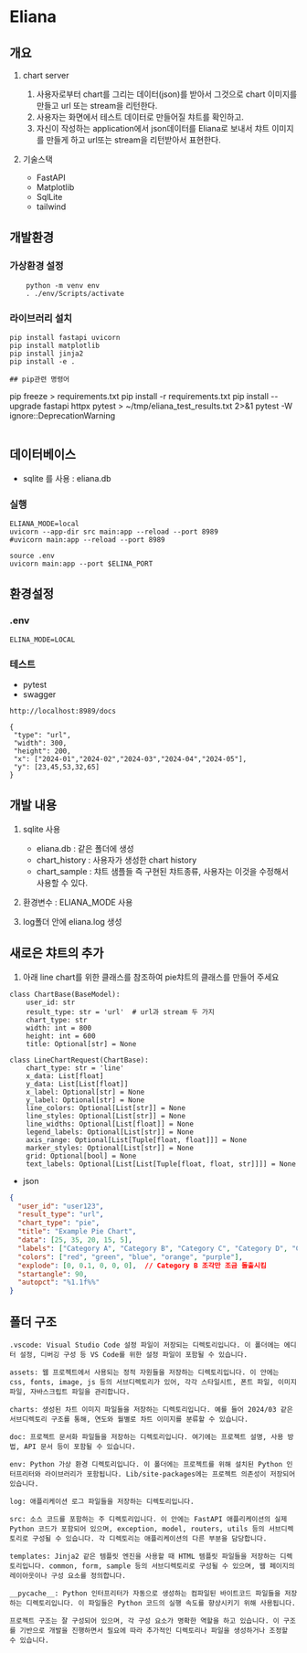 # Eliana

## 개요

1. chart server
   1. 사용자로부터 chart를 그리는 데이터(json)를 받아서 그것으로 chart 이미지를 만들고 url 또는 stream을 리턴한다.
   2. 사용자는 화면에서 테스트 데이터로 만들어질 챠트를 확인하고.
   3. 자신이 작성하는 application에서 json데이터를 Eliana로 보내서 챠트 이미지를 만들게 하고 url또는 stream을 리턴받아서 표현한다.
   
2. 기술스택
   * FastAPI
   * Matplotlib
   * SqlLite
   * tailwind
  

## 개발환경

### 가상환경 설정
```
    python -m venv env
    . ./env/Scripts/activate
```

### 라이브러리 설치

```
pip install fastapi uvicorn
pip install matplotlib
pip install jinja2
pip install -e .

## pip관련 명령어
```
pip freeze > requirements.txt
pip install -r requirements.txt
pip install --upgrade fastapi httpx
pytest > ~/tmp/eliana_test_results.txt 2>&1
pytest -W ignore::DeprecationWarning
```

```
## 데이터베이스

* sqlite 를 사용 : eliana.db 

### 실행

```
ELIANA_MODE=local
uvicorn --app-dir src main:app --reload --port 8989
#uvicorn main:app --reload --port 8989

source .env
uvicorn main:app --port $ELINA_PORT
```

## 환경설정

### .env
```
ELINA_MODE=LOCAL
```


 ### 테스트
 * pytest
 * swagger 
 ```
 http://localhost:8989/docs

{
  "type": "url",
  "width": 300,
  "height": 200,
  "x": ["2024-01","2024-02","2024-03","2024-04","2024-05"],
  "y": [23,45,53,32,65]
}
```

## 개발 내용

1. sqlite 사용
   - eliana.db : 같은 폴더에 생성
   - chart_history : 사용자가 생성한 chart history
   - chart_sample  : 챠트 샘플들 즉 구현된 챠트종류, 사용자는 이것을 수정해서 사용할 수 있다.
   
2. 환경변수 : ELIANA_MODE 사용
3. log폴더 안에 eliana.log 생성

## 새로은 챠트의 추가

1. 아래 line chart를 위한 클래스를  참조하여 pie챠트의 클래스를 만들어 주세요
```
class ChartBase(BaseModel):
    user_id: str
    result_type: str = 'url'  # url과 stream 두 가지
    chart_type: str
    width: int = 800
    height: int = 600
    title: Optional[str] = None

class LineChartRequest(ChartBase):
    chart_type: str = 'line'
    x_data: List[float]
    y_data: List[List[float]]
    x_label: Optional[str] = None
    y_label: Optional[str] = None
    line_colors: Optional[List[str]] = None
    line_styles: Optional[List[str]] = None
    line_widths: Optional[List[float]] = None
    legend_labels: Optional[List[str]] = None
    axis_range: Optional[List[Tuple[float, float]]] = None
    marker_styles: Optional[List[str]] = None
    grid: Optional[bool] = None
    text_labels: Optional[List[List[Tuple[float, float, str]]]] = None
```
* json
```json
{
  "user_id": "user123",
  "result_type": "url",
  "chart_type": "pie",
  "title": "Example Pie Chart",
  "data": [25, 35, 20, 15, 5],
  "labels": ["Category A", "Category B", "Category C", "Category D", "Category E"],
  "colors": ["red", "green", "blue", "orange", "purple"],
  "explode": [0, 0.1, 0, 0, 0],  // Category B 조각만 조금 돌출시킴
  "startangle": 90,
  "autopct": "%1.1f%%"
}
```

## 폴더 구조
```
.vscode: Visual Studio Code 설정 파일이 저장되는 디렉토리입니다. 이 폴더에는 에디터 설정, 디버깅 구성 등 VS Code를 위한 설정 파일이 포함될 수 있습니다.

assets: 웹 프로젝트에서 사용되는 정적 자원들을 저장하는 디렉토리입니다. 이 안에는 css, fonts, image, js 등의 서브디렉토리가 있어, 각각 스타일시트, 폰트 파일, 이미지 파일, 자바스크립트 파일을 관리합니다.

charts: 생성된 차트 이미지 파일들을 저장하는 디렉토리입니다. 예를 들어 2024/03 같은 서브디렉토리 구조를 통해, 연도와 월별로 차트 이미지를 분류할 수 있습니다.

doc: 프로젝트 문서화 파일들을 저장하는 디렉토리입니다. 여기에는 프로젝트 설명, 사용 방법, API 문서 등이 포함될 수 있습니다.

env: Python 가상 환경 디렉토리입니다. 이 폴더에는 프로젝트를 위해 설치된 Python 인터프리터와 라이브러리가 포함됩니다. Lib/site-packages에는 프로젝트 의존성이 저장되어 있습니다.

log: 애플리케이션 로그 파일들을 저장하는 디렉토리입니다.

src: 소스 코드를 포함하는 주 디렉토리입니다. 이 안에는 FastAPI 애플리케이션의 실제 Python 코드가 포함되어 있으며, exception, model, routers, utils 등의 서브디렉토리로 구성될 수 있습니다. 각 디렉토리는 애플리케이션의 다른 부분을 담당합니다.

templates: Jinja2 같은 템플릿 엔진을 사용할 때 HTML 템플릿 파일들을 저장하는 디렉토리입니다. common, form, sample 등의 서브디렉토리로 구성될 수 있으며, 웹 페이지의 레이아웃이나 구성 요소를 정의합니다.

__pycache__: Python 인터프리터가 자동으로 생성하는 컴파일된 바이트코드 파일들을 저장하는 디렉토리입니다. 이 파일들은 Python 코드의 실행 속도를 향상시키기 위해 사용됩니다.

프로젝트 구조는 잘 구성되어 있으며, 각 구성 요소가 명확한 역할을 하고 있습니다. 이 구조를 기반으로 개발을 진행하면서 필요에 따라 추가적인 디렉토리나 파일을 생성하거나 조정할 수 있습니다.
```

